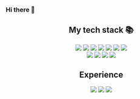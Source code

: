 ### Hi there 👋

<!--
**ShinMinOh/ShinMinOh** is a ✨ _special_ ✨ repository because its `README.md` (this file) appears on your GitHub profile.

Here are some ideas to get you started:

- 🔭 I’m currently working on ...
- 🌱 I’m currently learning ...
- 👯 I’m looking to collaborate on ...
- 🤔 I’m looking for help with ...
- 💬 Ask me about ...
- 📫 How to reach me: ...
- 😄 Pronouns: ...
- ⚡ Fun fact: ...
-->


<div align=center><h2> My tech stack 📚</h2>
<img src="https://img.shields.io/badge/Java-007396?style=flat&logo=OpenJDK&logoColor=white">
<img src="https://img.shields.io/badge/Spring-6DB33F?style=flat&logo=Spring&logoColor=white">
<img src="https://img.shields.io/badge/Spring Boot-6DB33F?style=flat&logo=springboot&logoColor=white">
<img src="https://img.shields.io/badge/Spring Security-6DB33F?style=flat&logo=Spring Security&logoColor=white">
<img src="https://img.shields.io/badge/Hibernate-59666C?style=flat&logo=Hibernate&logoColor=white">
<img src="https://img.shields.io/badge/JUnit5-25A162?style=flat&logo=JUnit5&logoColor=white">
<img src="https://img.shields.io/badge/MySQL-4479A1?style=flat&logo=MySQL&logoColor=white">  
<br>
<img src="https://img.shields.io/badge/Apache Tomcat-F8DC75?style=flat&logo=apachetomcat&logoColor=white">
<img src="https://img.shields.io/badge/Docker-%230db7ed.svg?style=flat&logo=docker&logoColor=white">  
<img src="https://img.shields.io/badge/AmazonEC2-FF9900?style=flat&logo=amazonec2&logoColor=white">  
<img src="https://img.shields.io/badge/github-181717?style=flat&logo=github&logoColor=white">

<h2> Experience </h2>
<img src="https://img.shields.io/badge/CircleCI-343434?style=flat&logo=CircleCI&logoColor=white">
<img src="https://img.shields.io/badge/SonarQube-4E9BCD?style=flat&logo=sonarqube&logoColor=white">
<img src="https://img.shields.io/badge/Jacoco-CB2029?style=flat&logo=jacoco&logoColor=white">
<br>

</div>



